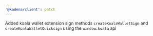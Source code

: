 ```yaml
---
'@kadena/client': patch
---
```


Added koala wallet extension sign methods `createKoalaWalletSign` and `createKoalaWalletQuicksign` using the `window.koala` api
